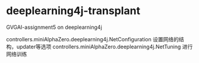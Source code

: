 # deeplearning4j-transplant
GVGAI-assignment5 on deeplearning4j

controllers.miniAlphaZero.deeplearning4j.NetConfiguration 设置网络的结构，updater等选项
controllers.miniAlphaZero.deeplearning4j.NetTuning 进行网络训练

